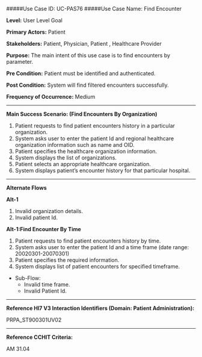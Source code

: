 #####Use Case ID: UC-PAS76
#####Use Case Name: Find Encounter

**Level:**                     User Level Goal

**Primary Actors:**            Patient

**Stakeholders:**              Patient, Physician, Patient , Healthcare Provider

**Purpose:**                   The main intent of this use case is to find encounters by parameter.

**Pre Condition:**             Patient must be identified and authenticated.

**Post Condition:**            System will find filtered encounters successfully.

**Frequency of Occurrence:**   Medium
__________________________________________________________
**Main Success Scenario: (Find Encounters By Organization)**

1. Patient requests to find patient encounters history in a particular organization.
2. System asks user to enter the patient Id and regional healthcare organization information such as name and OID.
3. Patient specifies the healthcare organization information.
4. System displays the list of organizations.
5. Patient selects an appropriate healthcare organization.
6. System displays patient’s encounter history for that particular hospital.

_______________________________________________________________________________
**Alternate Flows** 

**Alt-1**

1. Invalid organization details.
2. Invalid patient Id.

**Alt-1:Find Encounter By Time**

1. Patient requests to find patient encounters history by time.
2. System asks user to enter the patient Id and a time frame (date range: 20020301-20070301)
3. Patient specifies the required information.
4. System displays list of patient encounters for specified timeframe.

  * Sub-Flow:
      * Invalid time frame.
      * Invalid Patient Id.

________________________________________________________________________
**Reference Hl7 V3 Interaction Identifiers (Domain: Patient Administration):**

PRPA_ST900301UV02
_______________________________________________________________
**Reference CCHIT Criteria:**

AM 31.04
